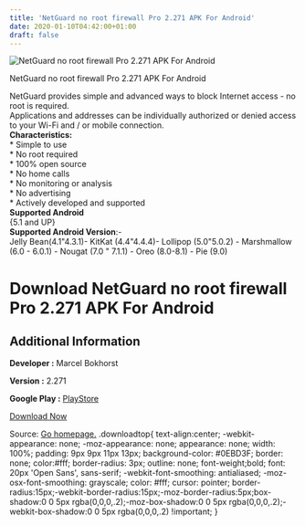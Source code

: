 ```yaml
---
title: 'NetGuard no root firewall Pro 2.271 APK For Android'
date: 2020-01-10T04:42:00+01:00
draft: false
---
```


![NetGuard no root firewall Pro 2.271 APK For Android](https://i2.wp.com/apkhome.net/wp-content/uploads/2020/01/NetGuard-no-root-firewall-Pro-2.271.png "NetGuard no root firewall Pro 2.271 APK For Android")

  

NetGuard no root firewall Pro 2.271 APK For Android

NetGuard provides simple and advanced ways to block Internet access - no root is required.  
Applications and addresses can be individually authorized or denied access to your Wi-Fi and / or mobile connection.  
**Characteristics:**  
\* Simple to use  
\* No root required  
\* 100% open source  
\* No home calls  
\* No monitoring or analysis  
\* No advertising  
\* Actively developed and supported  
**Supported Android**  
{5.1 and UP}  
**Supported Android Version**:-  
Jelly Bean(4.1"4.3.1)- KitKat (4.4"4.4.4)- Lollipop (5.0"5.0.2) - Marshmallow (6.0 - 6.0.1) - Nougat (7.0 " 7.1.1) - Oreo (8.0-8.1) - Pie (9.0)

Download NetGuard no root firewall Pro 2.271 APK For Android
============================================================

Additional Information
----------------------

**Developer :** Marcel Bokhorst

**Version :** 2.271

**Google Play :** [PlayStore](https://play.google.com/store/apps/details?id=eu.faircode.netguard)

  

[Download Now](https://store4app.co/post/netguard-no-root-firewall-pro-2-271-apk-for-android_1578594375)

  
Source: [Go homepage.](https://store4app.co/post/netguard-no-root-firewall-pro-2-271-apk-for-android_1578594375) .downloadtop{ text-align:center; -webkit-appearance: none; -moz-appearance: none; appearance: none; width: 100%; padding: 9px 9px 11px 13px; background-color: #0EBD3F; border: none; color:#fff; border-radius: 3px; outline: none; font-weight;bold; font: 20px 'Open Sans', sans-serif; -webkit-font-smoothing: antialiased; -moz-osx-font-smoothing: grayscale; color: #fff; cursor: pointer; border-radius:15px;-webkit-border-radius:15px;-moz-border-radius:5px;box-shadow:0 0 5px rgba(0,0,0,.2);-moz-box-shadow:0 0 5px rgba(0,0,0,.2);-webkit-box-shadow:0 0 5px rgba(0,0,0,.2) !important; }